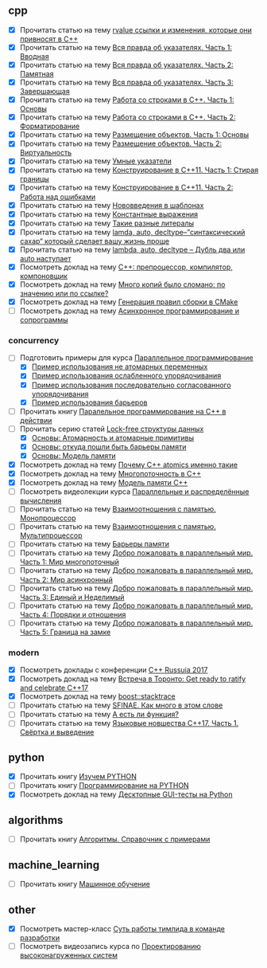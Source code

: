 ## cpp

- [x] Прочитать статью на тему [rvalue ссылки и изменения, которые они привносят в С++](http://scrutator.me/post/2011/08/02/rvalue-refs.aspx)
- [x] Прочитать статью на тему [Вся правда об указателях. Часть 1: Вводная](http://scrutator.me/post/2015/11/26/pointers_demystified_p1.aspx)
- [x] Прочитать статью на тему [Вся правда об указателях. Часть 2: Памятная](http://scrutator.me/post/2015/12/30/pointers_demystified_p2.aspx)
- [x] Прочитать статью на тему [Вся правда об указателях. Часть 3: Завершающая](http://scrutator.me/post/2016/03/30/pointers_demystified_p3.aspx)
- [x] Прочитать статью на тему [Работа со строками в C++. Часть 1: Основы](http://scrutator.me/post/2014/09/02/cpp_strings_basics.aspx)
- [x] Прочитать статью на тему [Работа со строками в С++. Часть 2: Форматирование](http://scrutator.me/post/2014/10/01/cpp_strings_formatting.aspx)
- [x] Прочитать статью на тему [Размещение объектов. Часть 1: Основы](http://scrutator.me/post/2014/01/29/objects_memory_layout_p1.aspx)
- [x] Прочитать статью на тему [Размещение объектов. Часть 2: Виртуальность](http://scrutator.me/post/2014/06/02/objects_memory_layout_p2.aspx)
- [x] Прочитать статью на тему [Умные указатели](http://scrutator.me/post/2012/01/18/smart-pointers.aspx)
- [x] Прочитать статью на тему [Конструирование в C++11. Часть 1: Стирая границы](http://scrutator.me/post/2012/11/16/new-ctors-p1.aspx)
- [x] Прочитать статью на тему [Конструирование в C++11. Часть 2: Работа над ошибками](http://scrutator.me/post/2012/12/18/new-ctors-p2.aspx)
- [x] Прочитать статью на тему [Нововведения в шаблонах](http://scrutator.me/post/2013/01/18/template-innovations.aspx)
- [x] Прочитать статью на тему [Константные выражения](http://scrutator.me/post/2013/11/19/constant_expressions.aspx)
- [x] Прочитать статью на тему [Такие разные литералы](http://scrutator.me/post/2013/12/29/various_literals.aspx)
- [x] Прочитать статью на тему [lamda, auto, decltype–”синтаксический сахар“ который сделает вашу жизнь проще](http://scrutator.me/post/2011/10/14/lamda-auto-decltype.aspx)
- [x] Прочитать статью на тему [lambda, auto, decltype – Дубль два или auto наступает](http://scrutator.me/post/2014/07/08/lambda_auto_decltype_cpp14.aspx)
- [x] Посмотреть доклад на тему [C++: препроцессор, компилятор, компоновщик](https://events.yandex.ru/lib/talks/1936/)
- [x] Посмотреть доклад на тему [Много копий было сломано: по значению или по ссылке?](https://events.yandex.ru/lib/talks/4799/)
- [x] Посмотреть доклад на тему [Генерация правил сборки в CMake](https://events.yandex.ru/lib/talks/3548/)
- [ ] Посмотреть доклад на тему [Асинхронное программирование и сопрограммы](https://events.yandex.ru/lib/talks/1761/)

### concurrency
- [ ] Подготовить примеры для курса [Параллельное программирование](https://github.com/justcppdeveloper-cpp-examples-c02)
  - [x] [Пример использования не атомарных переменных](https://github.com/justcppdeveloper-cpp-examples-c02/ll_e01)
  - [x] [Пример использования ослабленного упорядочивания](https://github.com/justcppdeveloper-cpp-examples-c02/ll_e02)
  - [x] [Пример использования последовательно согласованного упорядочивания](https://github.com/justcppdeveloper-cpp-examples-c02/ll_e03)
  - [x] [Пример использования барьеров](https://github.com/justcppdeveloper-cpp-examples-c02/ll_e05)
- [ ] Прочитать книгу [Паралельное программирование на С++ в действии]()
- [ ] Прочитать серию статей [Lock-free структуры данных](https://m.habrahabr.ru/users/khizmax/topics)
  - [x] [Основы: Атомарность и атомарные примитивы](https://habrahabr.ru/post/195948)
  - [x] [Основы: откуда пошли быть барьеры памяти](https://habrahabr.ru/post/196548)
  - [x] [Основы: Модель памяти](https://habrahabr.ru/post/197520)
- [x] Посмотреть доклад на тему [Почему C++ atomics именно такие](https://events.yandex.ru/lib/talks/3550/)
- [x] Посмотреть доклад на тему [Многопоточность в С++](https://events.yandex.ru/lib/talks/4185/)
- [x] Посмотреть доклад на тему [Модель памяти C++](https://www.youtube.com/watch?v=SIZmLPtcZiE)
- [ ] Посмотреть видеолекции курса [Параллельные и распределённые вычисления](https://yandexdataschool.ru/edu-process/courses/parallel#item-1)
- [ ] Прочитать статью на тему [Взаимоотношения с памятью. Монопроцессор](http://scrutator.me/post/2014/11/01/cpu_memory_inter_uniprocessor.aspx)
- [ ] Прочитать статью на тему [Взаимоотношения с памятью. Мультипроцессор](http://scrutator.me/post/2015/04/05/cpu_memory_inter_multiprocessor.aspx)
- [ ] Прочитать статью на тему [Барьеры памяти](http://scrutator.me/post/2015/05/16/memory_barriers.aspx)
- [ ] Прочитать статью на тему [Добро пожаловать в параллельный мир. Часть 1: Мир многопоточный](http://scrutator.me/post/2012/04/04/parallel-world-p1.aspx)
- [ ] Прочитать статью на тему [Добро пожаловать в параллельный мир. Часть 2: Мир асинхронный](http://scrutator.me/post/2012/06/03/parallel-world-p2.aspx)
- [ ] Прочитать статью на тему [Добро пожаловать в параллельный мир. Часть 3: Единый и Неделимый](http://scrutator.me/post/2012/08/28/parallel-world-p3.aspx)
- [ ] Прочитать статью на тему [Добро пожаловать в параллельный мир. Часть 4: Порядки и отношения](http://scrutator.me/post/2015/08/14/parallel-world-p4.aspx)
- [ ] Прочитать статью на тему [Добро пожаловать в параллельный мир. Часть 5: Граница на замке](http://scrutator.me/post/2015/10/15/parallel_world_p5.aspx)

### modern
- [x] Посмотреть доклады с конференции [C++ Russuia 2017](https://www.youtube.com/playlist?list=PLZN9ZGiWZoZojYik8EdApUgPwa0YM3Yuz)
- [x] Посмотреть доклад на тему [Встреча в Торонто: Get ready to ratify and celebrate C++17](https://events.yandex.ru/lib/talks/4801/)
- [x] Посмотреть доклад на тему [boost::stacktrace](https://events.yandex.ru/lib/talks/4186/)
- [ ] Прочитать статью на тему [SFINAE. Как много в этом слове](http://scrutator.me/post/2016/12/12/sfinae.aspx)
- [ ] Прочитать статью на тему [А есть ли функция?](http://scrutator.me/post/2017/04/10/has_function_metaprogramming.aspx)
- [ ] Прочитать статью на тему [Языковые новшества C++17. Часть 1. Свёртка и выведение](http://scrutator.me/post/2017/08/11/cpp17_lang_features_p1.aspx)
  
## python
- [x] Прочитать книгу [Изучем PYTHON]()
- [ ] Прочитать книгу [Программирование на PYTHON]()
- [x] Посмотреть доклад на тему [Десктопные GUI-тесты на Python](https://www.youtube.com/watch?v=6rrgmjVFZ_E)
  
## algorithms
- [ ] Прочитать книгу [Алгоритмы. Справочник с примерами](https://justcppdeveloper.slack.com/files/justcppdeveloper/F6J2P6GG5/algoritmy_spravochnik_s_primerami_na_c_c__java_i_python.pdf)

## machine_learning
- [ ] Прочитать книгу [Машинное обучение](https://justcppdeveloper.slack.com/files/justcppdeveloper/F6HCJLG81/machinelearning.pdf)

## other
- [x] Посмотреть мастер-класс [Суть работы тимлида в команде разработки](https://www.youtube.com/watch?v=txIugeFSiYw)
- [ ] Посмотреть видеозапись курса по [Проектированию высоконагруженных систем](https://www.youtube.com/playlist?list=PLrCZzMib1e9qozAkJm0-IyBO2pkUdBLlM)
